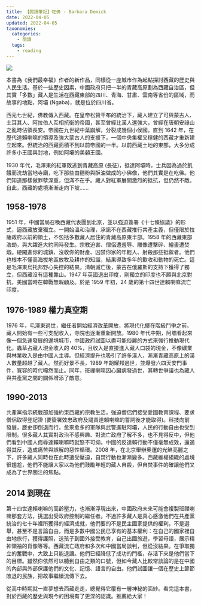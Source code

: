 ```yaml
---
title: 【閱讀筆記】吃佛 - Barbara Demick
date: 2022-04-05
updated: 2022-04-05
taxonomies:
  categories: 
    - 閱讀
  tags: 
    - reading
---
```


![](https://drive.google.com/uc?export=view&id=1-Ok4Ya17v6pzAn4D33Eh4nob0aIsKlPU)

<!-- more -->

本書為《我們最幸福》作者的新作品，同樣從一座城市作為起點探討西藏的歷史與人民生活。基於一些歷史因素，中國政府只把一半的青藏高原劃為西藏自治區，但其實「多數」藏人是生活在西藏東部的四川、青海、甘肅、雲南等省份的區域，而故事的地點，阿壩 (Ngaba)，就是位於四川省。

西元七世紀，佛教傳入西藏。在皇帝松贊干布的統治下，藏人建立了可與蒙古人、土耳其人、阿拉伯人互相抗衡的帝國，甚至曾經比漢人還強大，曾經在唐朝安祿山之亂時佔領長安。帝國在九世紀中葉崩解，分裂成幾個小侯國。直到 1642 年，在歷代達賴喇嘛的領導及強大蒙古人的支援下，一個中央集權又穩健的西藏才重新建立起來。但統治的西藏面積不到以前帝國的一半。以前西藏土地的東部，大多分成許多小王國與封地，例如阿壩的美顙王國。

1930 年代，毛澤東的紅軍敗逃到青藏高原 (長征)，抵達阿壩時，士兵因為過於飢餓而洗劫當地寺廟，吃下那些由麵粉與酥油做成的小佛像，他們其實是在吃佛。他們知道那樣做罪孽深重，但滿不在乎。藏人對紅軍展開激烈的抵抗，但仍然不敵。自此，西藏的處境漸漸走向下坡......

## 1958-1978
1951 年，中國當局召喚西藏代表團到北京，並以強迫簽署《十七條協議》的形式，逼西藏放棄獨立。一開始溫和治理，承諾不在西藏推行共產主義，但僅限於拉薩政府以前的領土，不包括多數藏人居住的青藏高原東半部。1958 年的西藏東部浩劫，與大躍進大約同時發生。宗教迫害、僧侶遭羞辱、雕像遭擊碎、繪畫遭焚燬。硬闖進你的城鎮、沒收你的財產、囚禁你家的年輕人、射殺那些抵禦者。他們也根本不懂高海拔地區放牧及耕作的知識，結果導致多年的歉收和動物的死亡。這是毛澤東烏托邦野心失控的結果。清朝滅亡後，蒙古在俄羅斯的支持下獲得了獨立，但西藏沒有這種靠山。1947 年英國退出印度，剛獨立的印度也不願與北京對抗，美國當時在韓戰無暇顧及。於是 1959 年初，24 歲的第十四世達賴喇嘛流亡印度。

## 1976-1989 權力真空期
1976 年，毛澤東過世，繼任者開始經濟改革開放，將現代化擺在階級鬥爭之前。藏人開始有一些可支配收入，寺院也逐漸重新開放。1980 年代中期，阿壩看起來像一個急速發展的邊境城市，中國政府試圖以盡可能俗麗的方式來強行推動現代化。蟲草占藏人現金收入的 40%，且收入是直接進入藏人口袋的現金，不像礦業與林業收入是由中國人主導。但經濟提升也吸引了許多漢人，漸漸青藏高原上的漢人數量超越了藏人。然而好景不長，1989 年胡耀邦過世，並爆發六四天安門事件，寬容的時代嘎然而止。同年，班禪喇嘛因心臟病發過世，其轉世爭議也為藏人與共產黨之間的關係增添了敵意。

## 1990-2013
共產黨指示統戰部加強約束西藏的宗教生活，強迫僧侶們接受愛國教育課程、要求僧侶取得登記證 (要簽署效忠政府及譴責達賴喇嘛的誓詞後才能取得)。科技向前發展，歷史卻倒退而行。愈來愈多的軍隊與武警進駐阿壩，人民的行動自由也受到限制。很多藏人其實對政治不感興趣、對流亡政府了解不多，也不見得反中，但他們看到中國人侮辱達賴喇嘛時就怒不可抑。中國的反達賴行動不僅毫無成效，還適得其反，造成痛苦與誤解的惡性循環。2008 年，在北京舉辦奧運的光鮮亮麗之下，許多藏人同時也在此時遭受壓迫，自焚行動也漸漸變多。西藏維權組織的處境很尷尬，他們不能讓大家以為他們鼓勵年輕的藏人自殺，但自焚事件的確讓他們又成為了世界關注的焦點。

## 2014 到現在
第十四世達賴喇嘛的高齡壓力，也漸漸浮現出來，中國政府未來可能會複製班禪喇嘛那套方法，挑選出受政府控制的繼任者。不過許多藏人是真心感激他們在共產黨統治的七十年裡所獲得的經濟成就，他們要的不是民主國家提供的權利，不是選舉，甚至不是言論自由，而是多數中國公民已享有的基本權利：在自己的國家裡自由地旅行，獲得護照，送孩子到國外接受教育，自己出國旅遊，學習母語，展示精神領袖的肖像等等。西藏流亡政府和多次和中國當局談判，但從沒結果。在爭取獨立的奮戰中，大致上只能退讓。他們已經降低了成功的門檻，存活下來是他們當下的目標。雖然你依然可以聽到自由之類的口號，但如今藏人比較常談論的是在中國的內部與外部保護他們的文化、記憶、語言的自由。他們試圖讓一個在歷史上節節敗退的民族，把故事繼續流傳下去。

從高中時期就一直夢想去西藏走走，總覺得它覆有一層神秘的面紗。看完這本書，對於西藏的歷史與現今的困境有了更深的認識。推薦給大家！